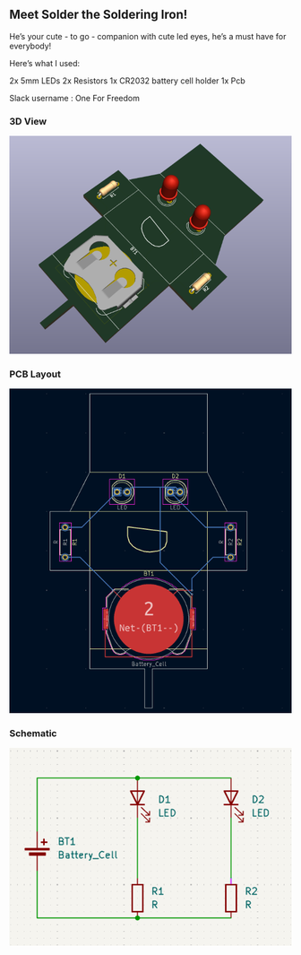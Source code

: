 
## Meet Solder the Soldering Iron!

He’s your cute - to go - companion with cute led eyes, he’s a must have for everybody!


Here’s what I used:

2x 5mm LEDs
2x Resistors
1x CR2032 battery cell holder
1x Pcb

Slack username : One For Freedom


###  3D View
![Solder 3D](Solder%203D.png)

###  PCB Layout
![Solder PCB](Solder%20PCB.png)

###  Schematic
![Solder Schematic](Solder%20Schematic.png)

